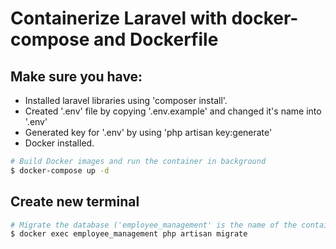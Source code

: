 # Containerize Laravel with docker-compose and Dockerfile

## Make sure you have:
 - Installed laravel libraries using 'composer install'.
 - Created '.env' file by copying '.env.example' and changed it's name into '.env'
 - Generated key for '.env' by using 'php artisan key:generate'
 - Docker installed.

```bash
# Build Docker images and run the container in background
$ docker-compose up -d
```

## Create new terminal

```bash
# Migrate the database ('employee_management' is the name of the container we want to run this code on)
$ docker exec employee_management php artisan migrate
```
